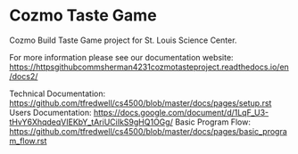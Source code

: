 # Cozmo Taste Game

Cozmo Build Taste Game project for St. Louis Science Center.

For more information please see our documentation website: https://httpsgithubcommsherman4231cozmotasteproject.readthedocs.io/en/docs2/

Technical Documentation: https://github.com/tfredwell/cs4500/blob/master/docs/pages/setup.rst
Users Documentation: https://docs.google.com/document/d/1LqF_U3-tHvY6XhqdeqVIEKbY_tAriUCiIkS9gHQ1OGg/
Basic Program Flow: https://github.com/tfredwell/cs4500/blob/master/docs/pages/basic_program_flow.rst







